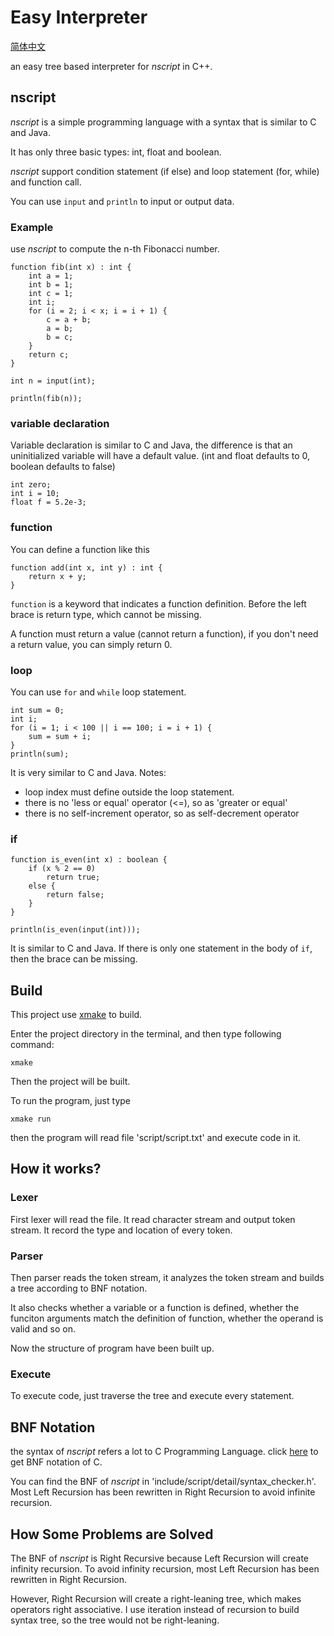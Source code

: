 # Easy Interpreter
[简体中文](./README_ZH.md)

an easy tree based interpreter for *nscript* in C++.

## nscript
*nscript* is a simple programming language with a syntax that is similar to C and Java.

It has only three basic types: int, float and boolean.

*nscript* support condition statement (if else) and loop statement (for, while) and function call.

You can use `input` and `println` to input or output data.

### Example
use *nscript* to compute the n-th Fibonacci number.
```
function fib(int x) : int {
    int a = 1;
    int b = 1;
    int c = 1;
    int i;
    for (i = 2; i < x; i = i + 1) {
        c = a + b;
        a = b;
        b = c;
    }
    return c;
}

int n = input(int);

println(fib(n));
```

### variable declaration
Variable declaration is similar to C and Java, the difference is that an uninitialized variable will have a default value. (int and float defaults to 0, boolean defaults to false)
```
int zero;
int i = 10;
float f = 5.2e-3;
```

### function
You can define a function like this
```
function add(int x, int y) : int {
    return x + y;
}
```
`function` is a keyword that indicates a function definition. Before the left brace is return type, which cannot be missing.

A function must return a value (cannot return a function), if you don't need a return value, you can simply return 0.

### loop
You can use `for` and `while` loop statement.
```
int sum = 0;
int i;
for (i = 1; i < 100 || i == 100; i = i + 1) {
    sum = sum + i;
}
println(sum);
```
It is very similar to C and Java.
Notes:
* loop index must define outside the loop statement.
* there is no 'less or equal' operator (<=), so as 'greater or equal'
* there is no self-increment operator, so as self-decrement operator

### if
```
function is_even(int x) : boolean {
    if (x % 2 == 0)
        return true;
    else {
        return false;
    }
}

println(is_even(input(int)));
```
It is similar to C and Java. If there is only one statement in the body of `if`, then the brace can be missing.

## Build
This project use [xmake](https://xmake.io/) to build.

Enter the project directory in the terminal, and then type following command:
```
xmake
```
Then the project will be built.

To run the program, just type
```
xmake run
```
then the program will read file 'script/script.txt' and execute code in it.

## How it works?
### Lexer
First lexer will read the file. It read character stream and output token stream. It record the type and location of every token.

### Parser
Then parser reads the token stream, it analyzes the token stream and builds a tree according to BNF notation. 

It also checks whether a variable or a function is defined, whether the funciton arguments match the definition of function, whether the operand is valid and so on.

Now the structure of program have been built up.

### Execute
To execute code, just traverse the tree and execute every statement.

## BNF Notation
the syntax of *nscript* refers a lot to C Programming Language. click [here](https://www.quut.com/c/ANSI-C-grammar-y.html) to get BNF notation of C.

You can find the BNF of *nscript* in 'include/script/detail/syntax_checker.h'. Most Left Recursion has been rewritten in Right Recursion to avoid infinite recursion.

## How Some Problems are Solved
The BNF of *nscript* is Right Recursive because Left Recursion will create infinity recursion.
To avoid infinity recursion, most Left Recursion has been rewritten in Right Recursion.

However, Right Recursion will create a right-leaning tree, which makes operators right associative. I use iteration instead of recursion to build syntax tree, so the tree would not be right-leaning.
